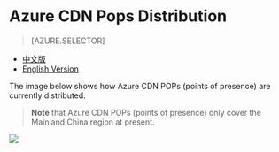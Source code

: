 <properties linkid="dev-net-common-tasks-cdn" urlDisplayName="CDN" pageTitle="Azure CDN POPs – Azure feature guide" metaKeywords="Azure CDN, Azure CDN, Azure blobs, Azure caching, Azure add-ons, CDN, node distribution, POP, Azure CDN node distribution, CDN technical documentation, CDN help files" description="Learn Azure CDN Points of Presence in China" metaCanonical="" services="" documentationCenter=".NET" title="" authors="" solutions="" manager="" editor="" />
<tags ms.service="cdn"
    ms.date=""
    wacn.date="2/23/2016"
    />

# Azure CDN Pops Distribution

> [AZURE.SELECTOR]
- [中文版](/documentation/articles/cdn-pops)
- [English Version](/documentation/articles/cdn-enus-pops)

The image below shows how Azure CDN POPs (points of presence) are currently distributed.

> **Note** that Azure CDN POPs (points of presence) only cover the Mainland China region at present.

 ![][1]



<!--Image references-->


[1]: ./media/cdn-doc/cdn-en-pops.png

<!---HONumber=CDN_1201_2015-->